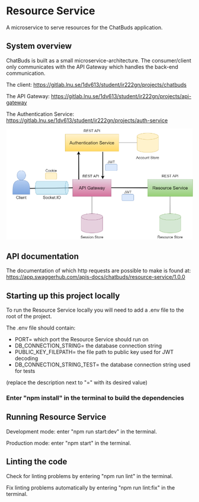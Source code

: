 # Resource Service

A microservice to serve resources for the ChatBuds application.

## System overview
ChatBuds is built as a small microservice-architecture. The consumer/client only communicates with the API Gateway which handles the back-end communication.

The client: https://gitlab.lnu.se/1dv613/student/ir222gn/projects/chatbuds

The API Gateway: https://gitlab.lnu.se/1dv613/student/ir222gn/projects/api-gateway

The Authentication Service: https://gitlab.lnu.se/1dv613/student/ir222gn/projects/auth-service

![Architecture](./.readme/chatbuds-architecture.png)

## API documentation
The documentation of which http requests are possible to make is found at: https://app.swaggerhub.com/apis-docs/chatbuds/resource-service/1.0.0

## Starting up this project locally
To run the Resource Service locally you will need to add a .env file to the root of the project.

The .env file should contain:

- PORT= which port the Resource Service should run on
- DB_CONNECTION_STRING= the database connection string
- PUBLIC_KEY_FILEPATH= the file path to public key used for JWT decoding
- DB_CONNECTION_STRING_TEST= the database connection string used for tests

(replace the description next to "=" with its desired value)

### Enter "npm install" in the terminal to build the dependencies

## Running Resource Service
Development mode: enter "npm run start:dev" in the terminal.

Production mode: enter "npm start" in the terminal.

## Linting the code
Check for linting problems by entering "npm run lint" in the terminal.

Fix linting problems automatically by entering "npm run lint:fix" in the terminal.
